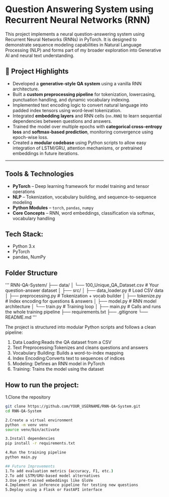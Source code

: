 # Question Answering System using Recurrent Neural Networks (RNN)

This project implements a neural question-answering system using Recurrent Neural Networks (RNNs) in PyTorch. It is designed to demonstrate sequence modeling capabilities in Natural Language Processing (NLP) and forms part of my broader exploration into Generative AI and neural text understanding.

## 🧠 Project Highlights

- Developed a **generative-style QA system** using a vanilla RNN architecture.
- Built a **custom preprocessing pipeline** for tokenization, lowercasing, punctuation handling, and dynamic vocabulary indexing.
- Implemented text encoding logic to convert natural language into padded index tensors using word-level tokenization.
- Integrated **embedding layers** and RNN cells (`nn.RNN`) to learn sequential dependencies between questions and answers.
- Trained the model over multiple epochs with **categorical cross-entropy loss** and **softmax-based prediction**, monitoring convergence using epoch-wise loss.
- Created a **modular codebase** using Python scripts to allow easy integration of LSTM/GRU, attention mechanisms, or pretrained embeddings in future iterations.

---

## Tools & Technologies

- **PyTorch** – Deep learning framework for model training and tensor operations
- **NLP** – Tokenization, vocabulary building, and sequence-to-sequence modeling
- **Python Modules** – `torch`, `pandas`, `numpy`
- **Core Concepts** – RNN, word embeddings, classification via softmax, vocabulary handling


## Tech Stack:
- Python 3.x
- PyTorch
- pandas, NumPy


## Folder Structure

''' RNN-QA-System/
├── data/
│ └── 100_Unique_QA_Dataset.csv # Your question-answer dataset
│
├── src/
│ ├── data_loader.py # Load CSV data
│ ├── preprocessing.py # Tokenization + vocab builder
│ ├── tokenize.py # Index encoding for questions & answers
│ ├── model.py # RNN model architecture
│ └── train.py # Training loop
│
├── main.py # Calls and runs the whole training pipeline
├── requirements.txt
├── .gitignore
└── README.md '''

The project is structured into modular Python scripts and follows a clean pipeline:

1. Data Loading:Reads the QA dataset from a CSV
2. Text Preprocessing:Tokenizes and cleans questions and answers
3. Vocabulary Building: Builds a word-to-index mapping
4. Index Encoding:Converts text to sequences of indices
5. Modeling: Defines an RNN model in PyTorch
6. Training: Trains the model using the dataset


## How to run the project:

1.Clone the repository

```bash
git clone https://github.com/YOUR_USERNAME/RNN-QA-System.git
cd RNN-QA-System

2.Create a virtual environment
python -m venv venv
source venv/bin/activate  

3.Install dependencies
pip install -r requirements.txt

4.Run the training pipeline
python main.py

## Future Improvements
1.To add evaluation metrics (accuracy, F1, etc.)
2.To add LSTM/GRU-based model alternatives
3.Use pre-trained embeddings like GloVe
4.Implement an inference pipeline for testing new questions
5.Deploy using a Flask or FastAPI interface


